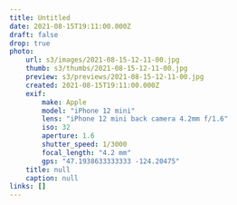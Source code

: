 ```yaml
---
title: Untitled
date: 2021-08-15T19:11:00.000Z
draft: false
drop: true
photo:
    url: s3/images/2021-08-15-12-11-00.jpg
    thumb: s3/thumbs/2021-08-15-12-11-00.jpg
    preview: s3/previews/2021-08-15-12-11-00.jpg
    created: 2021-08-15T19:11:00.000Z
    exif:
        make: Apple
        model: "iPhone 12 mini"
        lens: "iPhone 12 mini back camera 4.2mm f/1.6"
        iso: 32
        aperture: 1.6
        shutter_speed: 1/3000
        focal_length: "4.2 mm"
        gps: "47.1938633333333 -124.20475"
    title: null
    caption: null
links: []
---
```

